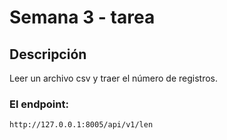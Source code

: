 # Semana 3 - tarea

## Descripción
Leer un archivo csv y traer el número de registros.

### El endpoint:

 ```
http://127.0.0.1:8005/api/v1/len
 ```